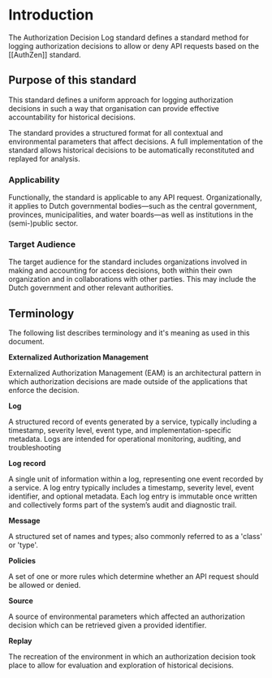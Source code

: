 # Introduction

The Authorization Decision Log standard defines a standard method for logging authorization decisions to allow or deny API requests based on the [[AuthZen]] standard.

## Purpose of this standard

This standard defines a uniform approach for logging authorization decisions in such a way that organisation can provide effective accountability for historical decisions. 

The standard provides a structured format for all contextual and environmental parameters that affect decisions. A full implementation of the standard allows historical decisions to be automatically reconstituted and replayed for analysis.

### Applicability

Functionally, the standard is applicable to any API request. Organizationally, it applies to Dutch governmental bodies—such as the central government, provinces, municipalities, and water boards—as well as institutions in the (semi-)public sector.

### Target Audience

The target audience for the standard includes organizations involved in making and accounting for access decisions, both within their own organization and in collaborations with other parties. This may include the Dutch government and other relevant authorities.

## Terminology 

The following list describes terminology and it's meaning as used in this document.

**Externalized Authorization Management**

Externalized Authorization Management (EAM) is an architectural pattern in which authorization decisions are made outside of the applications that enforce the decision. 

**Log**

A structured record of events generated by a service, typically including a timestamp, severity level, event type, 
and implementation-specific metadata. Logs are intended for operational monitoring, auditing, and troubleshooting

**Log record**

A single unit of information within a log, representing one event recorded by a service. A log entry 
typically includes a timestamp, severity level, event identifier, and optional metadata. Each log entry is immutable 
once written and collectively forms part of the system’s audit and diagnostic trail.

**Message**

A structured set of names and types; also commonly referred to as a 'class' or 'type'.


**Policies**

A set of one or more rules which determine whether an API request should be allowed or denied.

**Source**

A source of environmental parameters which affected an authorization decision which can be retrieved given a provided identifier.

**Replay**

The recreation of the environment in which an authorization decision took place to allow for evaluation and exploration of historical decisions.
